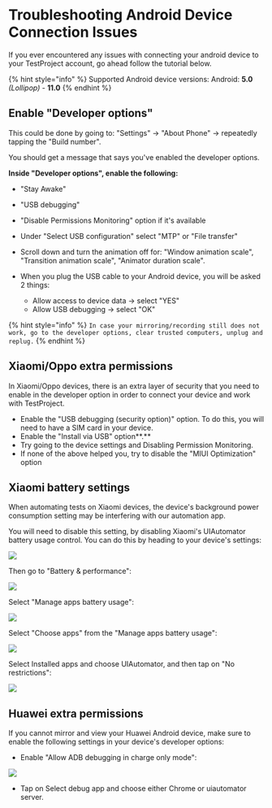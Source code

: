 # Troubleshooting Android Device Connection Issues

If you ever encountered any issues with connecting your android device to your TestProject account, go ahead follow the tutorial below.

{% hint style="info" %}
Supported Android device versions: Android: **5.0** _(Lollipop)_ - **11.0**
{% endhint %}

## **Enable "Developer options"**

This could be done by going to: "Settings" -> "About Phone" -> repeatedly tapping the "Build number".

You should get a message that says you've enabled the developer options.

**Inside "Developer options", enable the following:**

* "Stay Awake"
* "USB debugging"
* "Disable Permissions Monitoring" option if it's available
* Under "Select USB configuration" select "MTP" or "File transfer"
* Scroll down and turn the animation off for: "Window animation scale", "Transition animation scale", "Animator duration scale".
*   When you plug the USB cable to your Android device, you will be asked 2 things:

    * Allow access to device data -> select "YES"
    * Allow USB debugging -> select "OK"



{% hint style="info" %}
`In case your mirroring/recording still does not work, go to the developer options, clear trusted computers, unplug and replug.`
{% endhint %}

## **Xiaomi/Oppo extra permissions**

In Xiaomi/Oppo devices, there is an extra layer of security that you need to enable in the developer option in order to connect your device and work with TestProject.

* Enable the "USB debugging (security option)" option. To do this, you will need to have a SIM card in your device.
* Enable the "Install via USB" option**.**
* Try going to the device settings and Disabling Permission Monitoring.
* If none of the above helped you, try to disable the "MIUI Optimization" option

## **Xiaomi battery settings**

When automating tests on Xiaomi devices, the device's background power consumption setting may be interfering with our automation app.

You will need to disable this setting, by disabling Xiaomi's UIAutomator battery usage control. You can do this by heading to your device's settings:

![](<../.gitbook/assets/1 (3).png>)

Then go to "Battery & performance":

![](<../.gitbook/assets/2 (3).png>)

Select "Manage apps battery usage":

![](<../.gitbook/assets/3 (4).png>)

Select "Choose apps" from the "Manage apps battery usage":

![](<../.gitbook/assets/4 (4).png>)

Select Installed apps and choose UIAutomator, and then tap on "No restrictions":

![](<../.gitbook/assets/5 (4).png>)

**Huawei extra permissions**
----------------------------

If you cannot mirror and view your Huawei Android device, make sure to enable the following settings in your device's developer options:

* Enable "Allow ADB debugging in charge only mode":

![](../.gitbook/assets/6.jpg)

*  Tap on Select debug app and choose either Chrome or uiautomator server.

